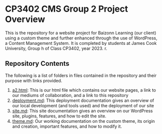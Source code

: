 # CP3402 CMS Group 2 Project Overview
This is the repository for a website project for Baizonn Learning (our client) using a custom theme and further enhanced through the use of WordPress, a Content Management System. It is completed by students at James Cook University, Group h of Class CP3402, year 2023. r.


## Repository Contents
The following is a list of folders in files contained in the repository and their purpose with links provided.

1. [a2.html](a2.html): This is our html file which contains our website pages, a link to our mediums of collaboration, and a link to this repository
2. [deployment.md](deployment.md): This deployment documentation gives an overview of our local development (and tools used) and the deployment of our site
3. [site.md](site.md): This site documentation gives an overview on our WordPress site, plugins, features, and how to edit the site.
4. [theme.md](theme.md): Our working documentation on the custom theme, its origin and creation, important features, and how to modify it.
